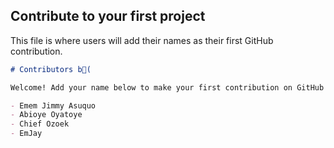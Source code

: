 ## Contribute to your first project

This file is where users will add their names as their first GitHub contribution.

```markdown
# Contributors b(

Welcome! Add your name below to make your first contribution on GitHub!

- Emem Jimmy Asuquo
- Abioye Oyatoye
- Chief Ozoek
- EmJay